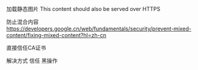 加载静态图片
This content should also be served over HTTPS


防止混合内容
https://developers.google.cn/web/fundamentals/security/prevent-mixed-content/fixing-mixed-content?hl=zh-cn




直接信任CA证书




解决方式
信任
黑操作